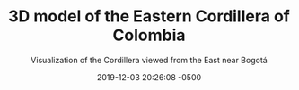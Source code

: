---
layout: "page"
title: "3D model of the Eastern Cordillera of Colombia"
subtitle: "Visualization of the Cordillera viewed from the East near Bogotá"
image: /assets/images/projects/maps/elevation_3d.png
date:   2019-12-03 20:26:08 -0500
interactive: false
categories: qgis map
permalink: /:categories/:title.html
---